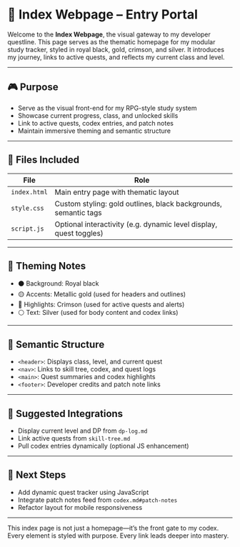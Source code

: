 # 🧾 Index Webpage – Entry Portal

Welcome to the **Index Webpage**, the visual gateway to my developer questline. This page serves as the thematic homepage for my modular study tracker, styled in royal black, gold, crimson, and silver. It introduces my journey, links to active quests, and reflects my current class and level.

---

## 🎮 Purpose

- Serve as the visual front-end for my RPG-style study system  
- Showcase current progress, class, and unlocked skills  
- Link to active quests, codex entries, and patch notes  
- Maintain immersive theming and semantic structure

---

## 📁 Files Included

| File         | Role |
|--------------|------|
| `index.html` | Main entry page with thematic layout |
| `style.css`  | Custom styling: gold outlines, black backgrounds, semantic tags |
| `script.js`  | Optional interactivity (e.g. dynamic level display, quest toggles) |

---

## 🎨 Theming Notes

- ⚫ Background: Royal black  
- 🟡 Accents: Metallic gold (used for headers and outlines)  
- 🔴 Highlights: Crimson (used for active quests and alerts)  
- ⚪ Text: Silver (used for body content and codex links)

---

## 🧠 Semantic Structure

- `<header>`: Displays class, level, and current quest  
- `<nav>`: Links to skill tree, codex, and quest logs  
- `<main>`: Quest summaries and codex highlights  
- `<footer>`: Developer credits and patch note links

---

## 🔗 Suggested Integrations

- Display current level and DP from `dp-log.md`  
- Link active quests from `skill-tree.md`  
- Pull codex entries dynamically (optional JS enhancement)

---

## 🧪 Next Steps

- Add dynamic quest tracker using JavaScript  
- Integrate patch notes feed from `codex.md#patch-notes`  
- Refactor layout for mobile responsiveness

---

This index page is not just a homepage—it’s the front gate to my codex. Every element is styled with purpose. Every link leads deeper into mastery.
